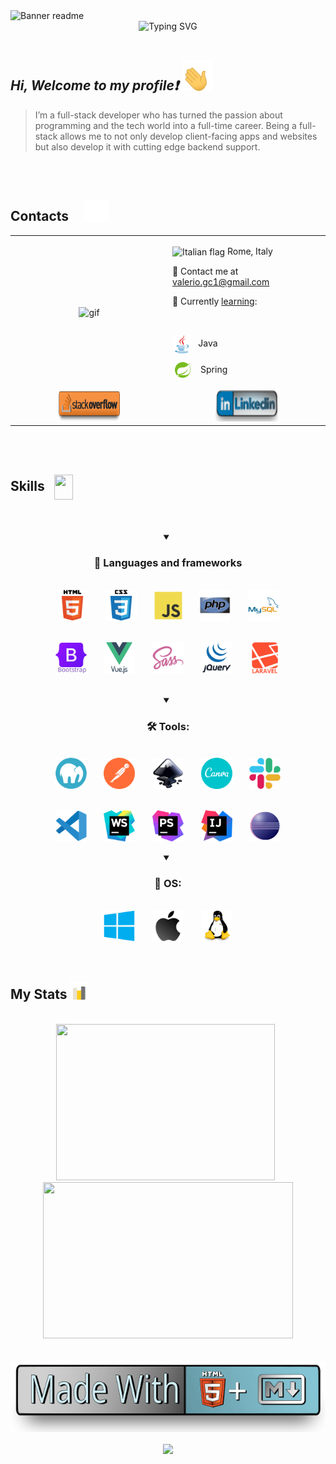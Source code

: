 
<img srcset="assets/gifs/banner-sm.gif 853w, assets/gifs/banner.gif 1280w" sizes="(max-width: 600px) 853px, 1280px" src="assets/gifs/banner.gif" alt="Banner readme" />

<br/> 

<div align=center>
    <img src="https://readme-typing-svg.demolab.com?font=Fira+Code&weight=700&size=22&duration=4000&pause=600&center=true&vCenter=true&height=60&lines=%F0%9F%92%BB+PC+Hardware+Enthusiast" alt="Typing SVG" />
</div>
   
<br/>  

## ***Hi, Welcome to my profile❗***  <img valign="center" width="50px" src="assets/gifs/waving.gif"/>
> I’m a full-stack developer who has turned the passion about programming and the tech world into a full-time career. Being a full-stack allows me to not only develop client-facing apps and websites but also develop it with cutting edge backend support.

<br/>

<br/>

<!-- Contacts Section -->
<h2>
    Contacts  &nbsp; &nbsp;
    <img src="assets/gifs/contacts.gif" width="40px" /> 
</h2>
<table align="center" width="100%">
    <tr>
        <td valign="center" width="50%">
            <div align="center">
                <img height= "100%" valign="center" align="center" src="assets/gifs/whereIsTheCode.gif" alt="gif" />
            </div>  
        </td>
        <td valign="center" width="50%">
            <p>
                <img src=https://upload.wikimedia.org/wikipedia/commons/0/03/Flag_of_Italy.svg alt="Italian flag" align="center" width="18" height="18" />  Rome, Italy
            </p>
            <p>
                📧 Contact me at <a href="mailto:valerio.gc1@gmail.com"> valerio.gc1@gmail.com </a>
            </p>
            <p>
                📖 Currently <ins>learning</ins>:
            </p>
            <div style="list-style:none">
                        &nbsp;
                    <p>
                        <img align="center" src="assets/skills&tools/skills/java.svg"  alt="Java" width="30px" /> 
                        &nbsp; Java 
                    </p>
                    <p>&nbsp;<img align="center" src="assets/skills&tools/frameworks/spring.svg"  alt="Spring" width="25px" /> &nbsp; <span style="padding: 0 5px"> Spring</span> </p>
                </li>
            </ul>
        </td>
    </tr>
    <tr align="center">
        <td width="50%">
            <a href="https://stackoverflow.com/users/Valerio Genco" target="_blank">
                <img src="assets/badges/stack-simple.svg" alt="stackoverflow" width="100px" height="50px" />
            </a> 
        </td>
        <td width="50%">
            <a href="https://linkedin.com/in/valerio-genco" target="_blank">
                <img src="assets/badges/linkedin-text.svg" width="100px"  height="50px" />
            </a> 
        </td>
    </tr>
</table>  

<br/>  
<br/>  
<!-- Skills Section -->
<div>
  <h2>Skills &nbsp; <img align="center" src="https://raw.githubusercontent.com/rahulbanerjee26/githubProfileReadmeGenerator/main/gifs/code.gif" width="30px" height="40px"></h2>
</div>
 
<br/>
<br/>
<!-- Languages Section -->
<details open >
    <summary align="center">
        <h3>🧱 Languages and frameworks</h3>
    </summary>
    <br />
    <div align="center" width="80%">
        <div align="center">
            <picture> 
                <source srcset="assets/skills&tools/skills/html-text-light.svg" 
                media="(prefers-color-scheme: dark)" />
                <source srcset="assets/skills&tools/skills/html-text.svg" 
                media="(prefers-color-scheme: light), (prefers-color-scheme: no-preference)" />
                <img valign="center" align="center" width="50px" src="assets/skills&tools/skills/html-text.svg" alt="HTML5" />
            </picture>
            &nbsp; 
            &nbsp; 
            &nbsp;
            <picture> 
                <source srcset="assets/skills&tools/skills/css-text-light.svg" 
                media="(prefers-color-scheme: dark)" />
                <source srcset="assets/skills&tools/skills/css-text.svg" 
                media="(prefers-color-scheme: light), (prefers-color-scheme: no-preference)" />
                <img valign="center" align="center" width="50px" src="assets/skills&tools/skills/css-text.svg" alt="CSS3" />
            </picture>
            &nbsp;
            &nbsp;
            &nbsp;
            <img width="45px" valign="center" align="center" src="assets/skills&tools/skills/javascript.svg"  alt="JavaScript" />	
            &nbsp; 
            &nbsp; 
            &nbsp;
            <img width="50px" valign="center" align="center"  align="center" src="assets/skills&tools/skills/php.svg" alt="PHP 8" />
            &nbsp; 
            &nbsp; 
            &nbsp;
            <img width="50px" valign="center" align="center" src="assets/skills&tools/skills/mysql.svg"  alt="MySQL" />
        </div>
        <br />
        <br />
        <div align="center">
            <img width="50px" valign="center" align="center" src="assets/skills&tools/frameworks/bootstrap-text.svg" alt="bootstrap" />
            &nbsp; 
            &nbsp; 
            &nbsp;
            <img src="assets/skills&tools/frameworks/vue-text.svg"  width="50px" valign="center" align="center"  alt="Vue Js" />
            &nbsp; 
            &nbsp; 
            &nbsp;
            <img width="50px" valign="center" align="center"  src="assets/skills&tools/frameworks/sass.svg" alt="sass" />
            &nbsp; 
            &nbsp; 
            &nbsp;
            <picture> 
                <source srcset="assets/skills&tools/frameworks/jquery-text-dark.svg" 
                media="(prefers-color-scheme: dark)" />
                <source srcset="assets/skills&tools/frameworks/jquery-text-light.svg" 
                media="(prefers-color-scheme: light), (prefers-color-scheme: no-preference)" />
                <img valign="center" align="center" width="50px" src="assets/skills&tools/frameworks/jquery-text-light.svg" alt="JQuery" />
            </picture>
            &nbsp; 
            &nbsp; 
            &nbsp;
            <img width="50px" valign="center" align="center" src="assets/skills&tools/frameworks/laravel-text.svg" alt="Laravel" />
      </div>
    </div>
</details>

<br/>

<br/>

<!-- Tools Section -->
<details open>
    <summary align="center"><h3>🛠️ Tools: </h3></summary>
    <div align="center" width="80%" >
        <br />
        <div>
            <img width="50px" valign="center" align="center" src="assets/skills&tools/tools/mamp.svg" alt="mamp" />
            &nbsp; &nbsp; &nbsp; 
            <img width="50px" valign="center" align="center" src="assets/skills&tools/tools/postman.svg" alt="postman" />
            &nbsp; &nbsp; &nbsp;
            <img width="50px" valign="center" align="center" src="assets/skills&tools/tools/inkscape.svg" alt="inkscape" />
            &nbsp; &nbsp; &nbsp;
            <img width="50px" valign="center" align="center" src="assets/skills&tools/tools/canva.svg" alt="canva" />
            &nbsp; &nbsp; &nbsp;
            <img width="50px" valign="center" align="center" src="assets/skills&tools/tools/slack1.svg" alt="slack" />                
        </div>
        <br />
        <br />
        <div>
            <img width="50px" valign="center" align="center" src="assets/skills&tools/tools/vscode.svg" alt="VSCode" />
            &nbsp; &nbsp; &nbsp;
            <img width="50px" valign="center" align="center" src="assets/skills&tools/tools/webStorm.svg" alt="WebStorm" />
            &nbsp; &nbsp; &nbsp;
            <img width="50px" valign="center" align="center" src="assets/skills&tools/tools/phpStorm.svg" alt="phpStorm" />
            &nbsp; &nbsp; &nbsp;
            <img width="50px" valign="center" align="center" src="assets/skills&tools/tools/IntelliJ.svg" alt="IntelliJ Idea" />
            &nbsp; &nbsp; &nbsp;
            <img width="50px" valign="center" align="center" src="assets/skills&tools/tools/eclipse.svg" alt="eclipse" />
        </div>
    </div>
</details>

<br/>   
<!-- Os Section -->
<details open>
    <summary align="center"><h3>🏰 OS: </h3></summary>
        <div align="center" width="80%">
            <br />
            <img width="50px" valign="center" align="center" src="assets/skills&tools/os/windows.svg" alt="windows" />
            &nbsp; 
            &nbsp; 
            &nbsp;
            <picture>
                <source srcset="assets/skills&tools/os/apple-white.svg" 
                media="(prefers-color-scheme: dark)" />
                <source srcset="assets/skills&tools/os/apple-black.svg" 
                media="(prefers-color-scheme: light), (prefers-color-scheme: no-preference)" />
                <img valign="center" align="center" width="50px" src="assets/skills&tools/os/apple-black.svg" alt="MacOs" />
            </picture>
            &nbsp;
            &nbsp; 
            &nbsp;
            <img width="50px" valign="center" align="center" src="assets/skills&tools/os/linux.svg" alt="linux" />
        </div>
</details>

<br/>  

<br/>  

<!-- Stats Section -->
<h2>My Stats <img width="30px" src="assets/gifs/stats2.gif"></h2>

<br/>   


<div align="center" valign=center>
    <!-- Languages Stats -->
    <picture>
        <source srcset="https://github-readme-stats.vercel.app/api/top-langs/?username=ValerioGc&layout=compact&theme=react&bg_color=00000000" media="(prefers-color-scheme: dark)" />
        <source srcset="https://github-readme-stats.vercel.app/api/top-langs/?username=ValerioGc&layout=compact&theme=vue-dark"
        media="(prefers-color-scheme: light), (prefers-color-scheme: no-preference)" />
        <img height="250px" valign=center width="350px" src="https://github-readme-stats.vercel.app/api/top-langs/?username=ValerioGc&layout=compact" />
    </picture>
    &nbsp;
    <!-- Profile Stats -->
    <picture>
        <source srcset="https://github-readme-stats.vercel.app/api?username=ValerioGc&show_icons=true&count_private=true&theme=react&bg_color=00000000" 
        media="(prefers-color-scheme: dark)" />
        <source srcset="https://github-readme-stats.vercel.app/api?username=ValerioGc&show_icons=true&count_private=truetheme=buefy" 
        media="(prefers-color-scheme: light), (prefers-color-scheme: no-preference)" />
        <img height="250px"  width=400px src="https://github-readme-stats.vercel.app/api?username=ValerioGc&show_icons=true&count_private=true&include_all_commits=true" />
    </picture>
</div>

<br />
<br />

<div align="center"> 
      <picture>
        <source srcset="assets/badges/made-with-markdown-dark.svg" 
        media="(prefers-color-scheme: dark)" />
        <source srcset="assets/badges/made-with-html-markdown-light.svg" 
        media="(prefers-color-scheme: light), (prefers-color-scheme: no-preference)" />
        <img valign="center" align="center" src="assets/badges/made-with-html-markdown-light.svg" alt="badge made with html & markdown" />
    </picture>
</div>

<br />

<div align="center">
    <img align="center" width="120px" align=center src="https://komarev.com/ghpvc/?username=ValerioGc&&style=plastic" /> 
</div>